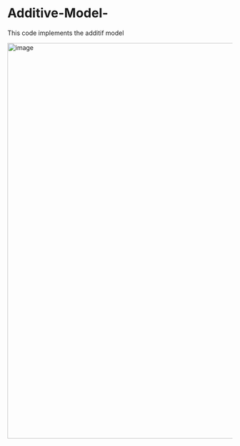 # Additive-Model-
This code implements the additif model 

<img width="887" alt="image" src="https://github.com/atea801/Additive-Model-/assets/58953366/5c767650-e19a-4fc8-8351-0d6fe9a5e923">


